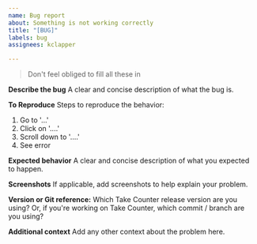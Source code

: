 ```yaml
---
name: Bug report
about: Something is not working correctly
title: "[BUG]"
labels: bug
assignees: kclapper

---
```


> Don't feel obliged to fill all these in

**Describe the bug**
A clear and concise description of what the bug is.

**To Reproduce**
Steps to reproduce the behavior:
1. Go to '...'
2. Click on '....'
3. Scroll down to '....'
4. See error

**Expected behavior**
A clear and concise description of what you expected to happen.

**Screenshots**
If applicable, add screenshots to help explain your problem.

**Version or Git reference:**
Which Take Counter release version are you using? Or, if you're working on Take Counter, which commit / branch are you using?

**Additional context**
Add any other context about the problem here.
